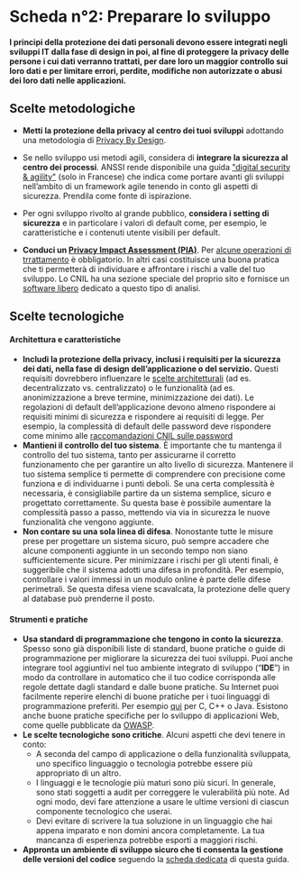 # Scheda n°2: Preparare lo sviluppo

#### I principi della protezione dei dati personali devono essere integrati negli sviluppi IT dalla fase di design in poi, al fine di proteggere la privacy delle persone i cui dati verranno trattati, per dare loro un maggior controllo sui loro dati e per limitare errori, perdite, modifiche non autorizzate o abusi dei loro dati nelle applicazioni.

## Scelte metodologiche

* **Metti la protezione della privacy al centro dei tuoi sviluppi** adottando una metodologia di [Privacy By Design](https://edpb.europa.eu/our-work-tools/public-consultations-art-704/2019/guidelines-42019-article-25-data-protection-design_en).

* Se nello sviluppo usi metodi agili, considera di **integrare la sicurezza al centro dei processi**.  ANSSI rende disponibile una guida ["digital security & agility"](https://www.ssi.gouv.fr/uploads/2018/11/guide-securite-numerique-agile-anssi-pa-v1.pdf) (solo in Francese) che indica come portare avanti gli sviluppi nell’ambito di un framework agile tenendo in conto gli aspetti di sicurezza. Prendila come fonte di ispirazione.

* Per ogni sviluppo rivolto al grande pubblico, **considera i setting di sicurezza** e in particolare i valori di default come, per esempio, le caratteristiche e i contenuti utente visibili per default.

* **Conduci un [Privacy Impact Assessment (PIA)](https://www.cnil.fr/en/privacy-impact-assessment-pia)**. Per [alcune operazioni di trrattamento](https://ico.org.uk/for-organisations/guide-to-data-protection/guide-to-the-general-data-protection-regulation-gdpr/accountability-and-governance/data-protection-impact-assessments/) è obbligatorio. In altri casi costituisce una buona pratica che ti permetterà di individuare e affrontare i rischi a valle del tuo sviluppo. Lo CNIL ha una sezione speciale del proprio sito e fornisce un [software libero](https://www.cnil.fr/en/open-source-pia-software-helps-carry-out-data-protection-impact-assesment) dedicato a questo tipo di analisi.


## Scelte tecnologiche

#### Architettura e caratteristiche

* **Includi la protezione della privacy, inclusi i requisiti per la sicurezza dei dati, nella fase di design dell’applicazione o del servizio.** Questi requisiti dovrebbero influenzare le [scelte architetturali](#Scheda_n°5:_Fare_una_scelta_informata_di_architettura) (ad es. decentralizzato vs. centralizzato) o le funzionalità (ad es. anonimizzazione a breve termine, minimizzazione dei dati). Le regolazioni di default dell’applicazione devono almeno rispondere ai requisiti minimi di sicurezza e rispondere ai requisiti di legge. Per esempio, la complessità di default delle password deve rispondere come minimo alle [raccomandazioni CNIL sulle password](https://www.cnil.fr/fr/node/23803)
* **Mantieni il controllo del tuo sistema**. &Egrave; importante che tu mantenga il controllo del tuo sistema, tanto per assicurarne il corretto funzionamento che per garantire un alto livello di sicurezza. Mantenere il tuo sistema semplice ti permette di comprendere con precisione come funziona e di individuarne i punti deboli. Se una certa complessità è necessaria, è consigliabile partire da un sistema semplice, sicuro e progettato correttamente. Su questa base è possibile aumentare la complessità passo a passo, mettendo via via in sicurezza le nuove funzionalità che vengono aggiunte.
* **Non contare su una sola linea di difesa**. Nonostante tutte le misure prese per progettare un sistema sicuro, può sempre accadere che alcune componenti aggiunte in un secondo tempo non siano sufficientemente sicure. Per minimizzare i rischi per gli utenti finali, è suggeribile che il sistema adotti una difesa in profondità. Per esempio, controllare i valori immessi in un modulo online è parte delle difese perimetrali. Se questa difesa viene scavalcata, la protezione delle query al database può prenderne il posto.

#### Strumenti e pratiche

* **Usa standard di programmazione che tengono in conto la sicurezza**. Spesso sono già disponibili liste di standard, buone pratiche o guide di programmazione per migliorare la sicurezza dei tuoi sviluppi. Puoi anche integrare tool aggiuntivi nel tuo ambiente integrato di sviluppo (“**IDE**”) in modo da controllare in automatico che il tuo codice corrisponda alle regole dettate dagli standard e dalle buone pratiche. Su Internet puoi facilmente reperire elenchi di buone pratiche per i tuoi linguaggi di programmazione preferiti. Per esempio [qui](https://wiki.sei.cmu.edu/confluence/display/seccode/SEI+CERT+Coding+Standards) per C, C++ o Java. Esistono anche buone pratiche specifiche per lo sviluppo di applicazioni Web, come quelle pubblicate da [OWASP](https://www.owasp.org).
* **Le scelte tecnologiche sono critiche**. Alcuni aspetti che devi tenere in conto:
    * A seconda del campo di applicazione o della funzionalità sviluppata, uno specifico linguaggio o tecnologia potrebbe essere più appropriato di un altro.
    * I linguaggi e le tecnologie più maturi sono più sicuri. In generale, sono stati soggetti a audit per correggere le vulerabilità più note. Ad ogni modo, devi fare attenzione a usare le ultime versioni di ciascun componente tecnologico che userai.
    * Devi evitare di scrivere la tua soluzione in un linguaggio che hai appena imparato e non domini ancora completamente. La tua mancanza di esperienza potrebbe esporti a maggiori rischi.
* **Appronta un ambiente di sviluppo sicuro che ti consenta la gestione delle versioni del codice** seguendo la [scheda dedicata](#Sheet_n°3:_Secure_your_development_environment) di questa guida.
